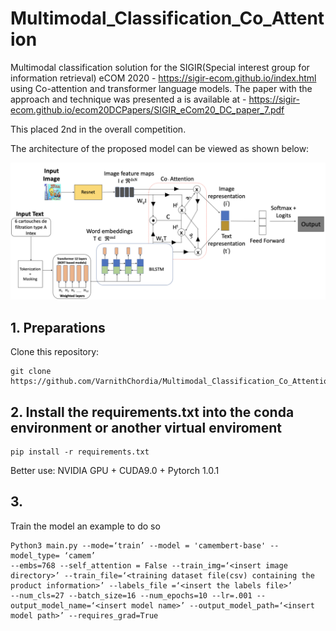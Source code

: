 # Multimodal_Classification_Co_Attention
Multimodal classification solution for the SIGIR(Special interest group for information retrieval) eCOM 2020 - https://sigir-ecom.github.io/index.html    using Co-attention and transformer language models. The paper with the approach and technique was presented a is available at -  https://sigir-ecom.github.io/ecom20DCPapers/SIGIR_eCom20_DC_paper_7.pdf

This placed 2nd in the overall competition.


The architecture of the proposed model can be viewed as shown below:

![SIGIR_ARCHITECTURE](https://github.com/VarnithChordia/Multimodal_Classification_Co_Attention/blob/master/Architecture_3.png)




## 1. Preparations

Clone this repository:

```
git clone https://github.com/VarnithChordia/Multimodal_Classification_Co_Attention.git
```

## 2. Install the requirements.txt into the conda environment or another virtual enviroment

```
pip install -r requirements.txt
```

Better use: NVIDIA GPU + CUDA9.0 + Pytorch 1.0.1


## 3.
Train the model an example to do so 

```
Python3 main.py --mode=‘train’ --model = 'camembert-base' --model_type= ‘camem’
--embs=768 --self_attention = False --train_img=‘<insert image directory>’ --train_file=‘<training dataset file(csv) containing the product information>’ --labels_file =‘<insert the labels file>’
--num_cls=27 --batch_size=16 --num_epochs=10 --lr=.001 --output_model_name=‘<insert model name>’ --output_model_path=‘<insert model path>’ --requires_grad=True
```


